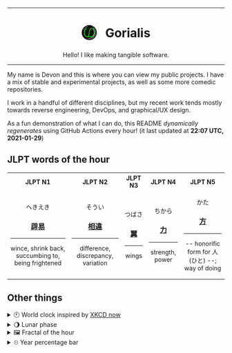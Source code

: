 ***

<h1 align="center">
<sub>
    <img src="readme/resources/avatar.png" height="36">
</sub>
&nbsp;
Gorialis
</h1>
<p align="center">
Hello! I like making tangible software.
</p>

***

My name is Devon and this is where you can view my public projects. I have a mix of stable and experimental projects, as well as some more comedic repositories.

I work in a handful of different disciplines, but my recent work tends mostly towards reverse engineering, DevOps, and graphical/UX design.

As a fun demonstration of what I can do, this README *dynamically regenerates* using GitHub Actions every hour! (it last updated at **22:07 UTC, 2021-01-29**)

<h2>JLPT words of the hour</h2>
<table>
    <tr>
        <th>JLPT N1</th>
        <th>JLPT N2</th>
        <th>JLPT N3</th>
        <th>JLPT N4</th>
        <th>JLPT N5</th>
    </tr>
    <tr>
        <td>
            <p align="center">へきえき</p>
            <h3 align="center"><b><a href="https://jisho.org/search/%E8%BE%9F%E6%98%93">辟易</a></b></h3>
            <hr>
            <p align="center">wince,<wbr> shrink back,<wbr> succumbing to,<wbr> being frightened</p>
        </td>
        <td>
            <p align="center">そうい</p>
            <h3 align="center"><b><a href="https://jisho.org/search/%E7%9B%B8%E9%81%95">相違</a></b></h3>
            <hr>
            <p align="center">difference,<wbr> discrepancy,<wbr> variation</p>
        </td>
        <td>
            <p align="center">つばさ</p>
            <h3 align="center"><b><a href="https://jisho.org/search/%E7%BF%BC">翼</a></b></h3>
            <hr>
            <p align="center">wings</p>
        </td>
        <td>
            <p align="center">ちから</p>
            <h3 align="center"><b><a href="https://jisho.org/search/%E5%8A%9B">力</a></b></h3>
            <hr>
            <p align="center">strength,<wbr> power</p>
        </td>
        <td>
            <p align="center">かた</p>
            <h3 align="center"><b><a href="https://jisho.org/search/%E6%96%B9">方</a></b></h3>
            <hr>
            <p align="center">-- honorific form for 人 (ひと) --;<br> way of doing</p>
        </td>
    </tr>
</table>

<h2>Other things</h2>
<details>
<summary>🕙  World clock inspired by <a href="https://xkcd.com/now">XKCD now</a></summary>

> <img src="generated/now.png" width="512">

</details>
<details>
<summary>🌖 Lunar phase</summary>

The moon is approximately 58.64% through its phase (Waning Gibbous).

</details>
<details>
<summary>&#x1f5bc; Fractal of the hour</summary>

> <img src="generated/fractal.png" width="512">

</details>
<details>
<summary>&#x23f2; Year percentage bar</summary>
<pre><code>2021 [█▁▁▁▁▁▁▁▁▁▁▁▁▁▁▁▁▁▁▁] 7.92%</code></pre>
</details>
